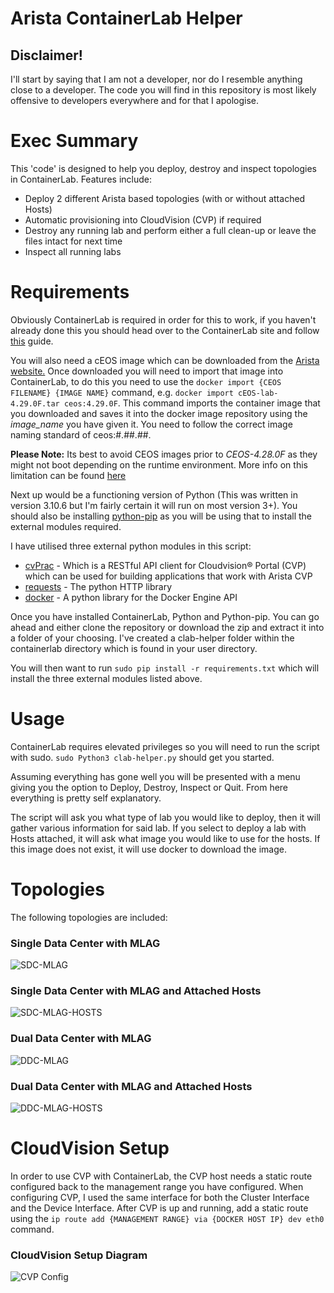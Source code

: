 # Arista ContainerLab Helper

## Disclaimer!
I'll start by saying that I am not a developer, nor do I resemble anything close to a developer.
The code you will find in this repository is most likely offensive to developers everywhere and for that I apologise.

# Exec Summary
This 'code' is designed to help you deploy, destroy and inspect topologies in ContainerLab.
Features include:
- Deploy 2 different Arista based topologies (with or without attached Hosts)
- Automatic provisioning into CloudVision (CVP) if required
- Destroy any running lab and perform either a full clean-up or leave the files intact for next time
- Inspect all running labs

# Requirements
Obviously ContainerLab is required in order for this to work, if you haven't already done this you should head over to the ContainerLab site and follow [this](https://containerlab.dev/install/) guide.

You will also need a cEOS image which can be downloaded from the [Arista website.](https://www.arista.com/en/support/software-download)
Once downloaded you will need to import that image into ContainerLab, to do this you need to use the `docker import {CEOS FILENAME} {IMAGE NAME}` command, e.g. `docker import cEOS-lab-4.29.0F.tar ceos:4.29.0F`.
This command imports the container image that you downloaded and saves it into the docker image repository using the *image_name* you have given it.
You need to follow the correct image naming standard of ceos:#.##.##.

**Please Note:** Its best to avoid CEOS images prior to *CEOS-4.28.0F* as they might not boot depending on the runtime environment. More info on this limitation can be found [here](https://containerlab.dev/manual/kinds/ceos/#known-issues-or-limitations)

Next up would be a functioning version of Python (This was written in version 3.10.6 but I'm fairly certain it will run on most version 3+). 
You should also be installing [python-pip](https://pypi.org/project/pip/) as you will be using that to install the external modules required.

I have utilised three external python modules in this script:
- [cvPrac](https://github.com/aristanetworks/cvprac) - Which is a RESTful API client for Cloudvision® Portal (CVP) which can be used for building applications that work with Arista CVP
- [requests](https://pypi.org/project/requests/) - The python HTTP library
- [docker](https://pypi.org/project/docker/) - A python library for the Docker Engine API


Once you have installed ContainerLab, Python and Python-pip. You can go ahead and either clone the repository or download the zip and extract it into a folder of your choosing.
I've created a clab-helper folder within the containerlab directory which is found in your user directory.

You will then want to run `sudo pip install -r requirements.txt` which will install the three external modules listed above.

# Usage
ContainerLab requires elevated privileges so you will need to run the script with sudo.
`sudo Python3 clab-helper.py` should get you started.

Assuming everything has gone well you will be presented with a menu giving you the option to Deploy, Destroy, Inspect or Quit.
From here everything is pretty self explanatory.

The script will ask you what type of lab you would like to deploy, then it will gather various information for said lab.
If you select to deploy a lab with Hosts attached, it will ask what image you would like to use for the hosts.
If this image does not exist, it will use docker to download the image.


# Topologies
The following topologies are included:

### Single Data Center with MLAG
![SDC-MLAG](https://user-images.githubusercontent.com/680877/222593712-17c56723-d3e8-4902-a2a1-673cda7629b0.png)

### Single Data Center with MLAG and Attached Hosts
![SDC-MLAG-HOSTS](https://user-images.githubusercontent.com/680877/222593900-6bdf43f1-1579-436a-b966-a2e9227a379e.png)

### Dual Data Center with MLAG
![DDC-MLAG](https://user-images.githubusercontent.com/680877/222652486-0c9a11cf-65d3-409b-b79d-709262638057.png)

### Dual Data Center with MLAG and Attached Hosts
![DDC-MLAG-HOSTS](https://user-images.githubusercontent.com/680877/222652533-d089356c-ed29-49d0-a8d8-740d444ade47.png)


# CloudVision Setup
In order to use CVP with ContainerLab, the CVP host needs a static route configured back to the management range you have configured.
When configuring CVP, I used the same interface for both the Cluster Interface and the Device Interface.
After CVP is up and running, add a static route using the `ip route add {MANAGEMENT RANGE} via {DOCKER HOST IP} dev eth0` command.

### CloudVision Setup Diagram
![CVP Config](https://user-images.githubusercontent.com/680877/222660607-a5fa8d7a-d500-43aa-9400-3a24ed21c60d.png)


